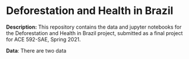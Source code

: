 # Deforestation and Health in Brazil

**Description:** This repository contains the data and jupyter notebooks for the Deforestation and Health in Brazil project, submitted as a final project for ACE 592-SAE, Spring 2021.

**Data**: There are two data
